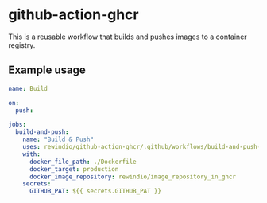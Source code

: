 # github-action-ghcr

This is a reusable workflow that builds and pushes images to a container registry.

## Example usage

```yaml
name: Build

on:
  push:

jobs:
  build-and-push:
    name: "Build & Push"
    uses: rewindio/github-action-ghcr/.github/workflows/build-and-push-to-ghcr.yml@v0
    with:
      docker_file_path: ./Dockerfile
      docker_target: production
      docker_image_repository: rewindio/image_repository_in_ghcr
    secrets:
      GITHUB_PAT: ${{ secrets.GITHUB_PAT }}
```

